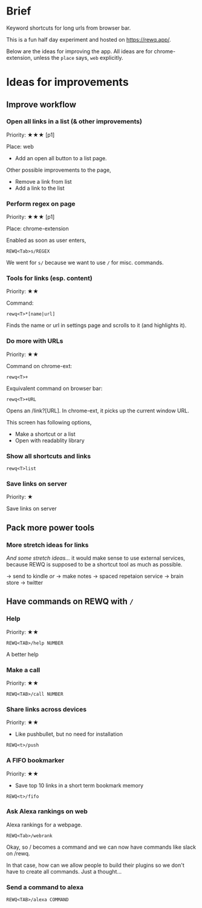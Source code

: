 # Brief

Keyword shortcuts for long urls from browser bar.

This is a fun half day experiment and hosted on https://rewq.app/.

Below are the ideas for improving the app. All ideas are for chrome-extension, unless the `place` says, `web` explicitly.


# Ideas for improvements

## Improve workflow


### Open all links in a list (& other improvements)

Priority: ★★★ [p1]

Place: web

- Add an open all button to a list page.

Other possible improvements to the page,
- Remove a link from list
- Add a link to the list

### Perform regex on page

Priority: ★★★ [p1]

Place: chrome-extension

Enabled as soon as user enters,

```
REWQ<Tab>s/REGEX
```

We went for `s/` because we want to use `/` for misc. commands.


### Tools for links (esp. content)

Priority: ★★


Command:
```
rewq<T>*[name|url]
```

Finds the name or url in settings page and scrolls to it (and highlights it).


### Do more with URLs
Priority: ★★

Command on chrome-ext:
```
rewq<T>+
```

Exquivalent command on browser bar:
```
rewq<T>+URL
```

Opens an /link?[URL]. In chrome-ext, it picks up the current window URL.

This screen has following options,

* Make a shortcut or a list
* Open with readablity library


### Show all shortcuts and links

```
rewq<T>list
```


### Save links on server

Priority: ★

Save links on server


## Pack more power tools


### More stretch ideas for links

_And some stretch ideas..._ it would make sense to use external services, because REWQ is supposed to be a shortcut tool as much as possible.

-> send to kindle _or_
-> make notes
-> spaced repetaion service
-> brain store
-> twitter


## Have commands on REWQ with `/`

### Help

Priority: ★★

```
REWQ<TAB>/help NUMBER
```

A better help


### Make a call

Priority: ★★

```
REWQ<TAB>/call NUMBER
```

### Share links across devices

Priority: ★★

- Like pushbullet, but no need for installation

```
REWQ<t>/push
```

### A FIFO bookmarker

Priority: ★★

- Save top 10 links in a short term bookmark memory

```
REWQ<t>/fifo
```

### Ask Alexa rankings on web

Alexa rankings for a webpage.

```
REWQ<Tab>/webrank
```

Okay, so / becomes a command and we can now have commands like slack on /rewq.

In that case, how can we allow people to build their plugins so we don't have to create all commands. Just a thought...



### Send a command to alexa

```
REWQ<TAB>/alexa COMMAND
```

